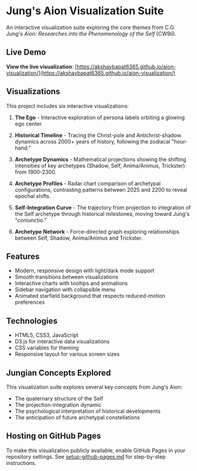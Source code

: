 # Jung's Aion Visualization Suite

An interactive visualization suite exploring the core themes from C.G. Jung's *Aion: Researches into the Phenomenology of the Self* (CW9ii).

## Live Demo

**View the live visualization**: [https://akshaybapat6365.github.io/aion-visualization/](https://akshaybapat6365.github.io/aion-visualization/)

## Visualizations

This project includes six interactive visualizations:

1. **The Ego** - Interactive exploration of persona labels orbiting a glowing ego center.

2. **Historical Timeline** - Tracing the Christ-pole and Antichrist-shadow dynamics across 2000+ years of history, following the zodiacal "hour-hand."

3. **Archetype Dynamics** - Mathematical projections showing the shifting intensities of key archetypes (Shadow, Self, Anima/Animus, Trickster) from 1900-2300.

4. **Archetype Profiles** - Radar chart comparison of archetypal configurations, contrasting patterns between 2025 and 2200 to reveal epochal shifts.

5. **Self-Integration Curve** - The trajectory from projection to integration of the Self archetype through historical milestones, moving toward Jung's "coniunctio."
6. **Archetype Network** - Force-directed graph exploring relationships between Self, Shadow, Anima/Animus and Trickster.

## Features

- Modern, responsive design with light/dark mode support
- Smooth transitions between visualizations
- Interactive charts with tooltips and animations
- Sidebar navigation with collapsible menu
- Animated starfield background that respects reduced-motion preferences

## Technologies

- HTML5, CSS3, JavaScript
- D3.js for interactive data visualizations
- CSS variables for theming
- Responsive layout for various screen sizes

## Jungian Concepts Explored

This visualization suite explores several key concepts from Jung's Aion:
- The quaternary structure of the Self
- The projection-integration dynamic
- The psychological interpretation of historical developments
- The anticipation of future archetypal constellations

## Hosting on GitHub Pages

To make this visualization publicly available, enable GitHub Pages in your repository settings. See [setup-github-pages.md](setup-github-pages.md) for step-by-step instructions.
